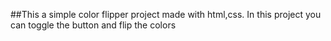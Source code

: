 ##This a simple color flipper project made with html,css.
In this project you can toggle the button and flip the colors
